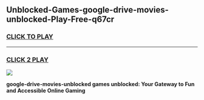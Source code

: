 
## Unblocked-Games-google-drive-movies-unblocked-Play-Free-q67cr
<h3>
<a href="https://premium76.site?title=google-drive-movies-unblocked&ref=18A1">CLICK TO PLAY</a></h3>
<hr>

<h3>
<a href="https://premium76.site?title=google-drive-movies-unblocked&ref=18A1">CLICK 2 PLAY</a>
  
</h3>

<a href="https://premium76.site?title=google-drive-movies-unblocked&ref=18A1"><img src="https://clearcache.store/games.png"></a>


**google-drive-movies-unblocked games unblocked: Your Gateway to Fun and Accessible Online Gaming**
